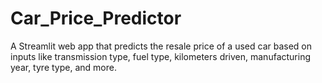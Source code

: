 # Car_Price_Predictor
 A Streamlit web app that predicts the resale price of a used car based on inputs like transmission type, fuel type, kilometers driven, manufacturing year, tyre type, and more.
